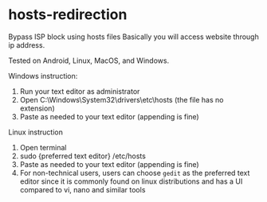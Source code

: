 # hosts-redirection
Bypass ISP block using hosts files
Basically you will access website through ip address.

Tested on Android, Linux, MacOS, and Windows.

Windows instruction:
1. Run your text editor as administrator
2. Open C:\Windows\System32\drivers\etc\hosts (the file has no extension)
3. Paste as needed to your text editor (appending is fine)

Linux instruction
1. Open terminal
2. sudo {preferred text editor} /etc/hosts
3. Paste as needed to your text editor (appending is fine)
4. For non-technical users, users can choose `gedit` as the preferred text editor since it is commonly found on linux distributions and has a UI compared to vi, nano and similar tools
